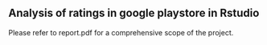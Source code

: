 ## Analysis of ratings in google playstore in Rstudio

Please refer to report.pdf for a comprehensive scope of the project.